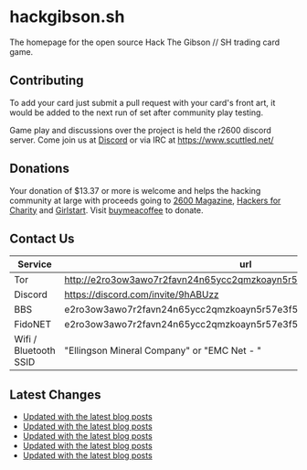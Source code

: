 # hackgibson.sh
The homepage for the open source Hack The Gibson // SH trading card game.


## Contributing

To add your card just submit a pull request with your card's front art, it would be added to the next run of set after community play testing.

Game play and discussions over the project is held the r2600 discord server. Come join us at [Discord](https://discord.com/invite/9hABUzz) or via IRC at https://www.scuttled.net/


## Donations

Your donation of $13.37 or more is welcome and helps the hacking community at large with proceeds going to [2600 Magazine](https://2600.com/), [Hackers for Charity](https://hackersforcharity.org) and [Girlstart](https://girlstart.org).  Visit [buymeacoffee](https://www.buymeacoffee.com/hackgibson.sh) to donate.


## Contact Us

Service | url
-|-
Tor | http://e2ro3ow3awo7r2favn24n65ycc2qmzkoayn5r57e3f56nvjwdcgg32ad.onion
Discord | https://discord.com/invite/9hABUzz
BBS | e2ro3ow3awo7r2favn24n65ycc2qmzkoayn5r57e3f56nvjwdcgg32ad.onion:23
FidoNET | e2ro3ow3awo7r2favn24n65ycc2qmzkoayn5r57e3f56nvjwdcgg32ad.onion:24554
Wifi / Bluetooth SSID | "Ellingson Mineral Company" or "EMC Net - <fidonet address>"

## Latest Changes
<!-- BLOG-POST-LIST:START -->
- [Updated with the latest blog posts](https://github.com/DFW2600/hackgibson.sh/commit/9367d2c383338883ea75b4a6ffedac1b16a82a7b)
- [Updated with the latest blog posts](https://github.com/DFW2600/hackgibson.sh/commit/97e166462aefceb361d612da9d64ba1eaaf66cb6)
- [Updated with the latest blog posts](https://github.com/DFW2600/hackgibson.sh/commit/5f7f7eb197f3d4fa4a069867e8820fe490bba9ba)
- [Updated with the latest blog posts](https://github.com/DFW2600/hackgibson.sh/commit/52b470781b37b110113f3e766020a01073d6287d)
- [Updated with the latest blog posts](https://github.com/DFW2600/hackgibson.sh/commit/2ce390eed1266beb6fac14b526e0d3aceca79005)
<!-- BLOG-POST-LIST:END -->

